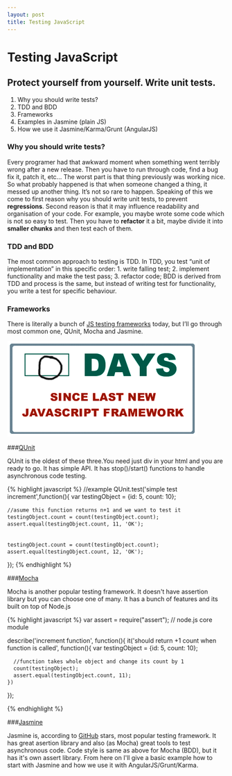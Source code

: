 ```yaml
---
layout: post
title: Testing JavaScript
---
```


# Testing JavaScript

## Protect yourself from yourself. Write unit tests.

1. Why you should write tests?
2. TDD and BDD
3. Frameworks
4. Examples in Jasmine (plain JS)
5. How we use it  Jasmine/Karma/Grunt (AngularJS)


### Why you should write tests?

Every programer had that awkward moment when something went terribly wrong after a new release. Then you have to run through code, find a bug fix it, patch it, etc... The worst part is that thing previously was working nice. So what probably happened is that when someone changed a thing, it messed up another thing. It’s not so rare to happen. Speaking of this we come to first reason why you should write unit tests, to prevent **regressions**. Second reason is that it may influence readability and organisation of your code. For example, you maybe wrote some code which is not so easy to test. Then you have to **refactor** it a bit, maybe divide it into **smaller chunks** and then test each of them.  

### TDD and BDD

The most common approach to testing is TDD. In TDD, you test “unit of implementation” in this specific order:  1. write falling test; 2. implement functionality and make the test pass; 3. refactor code; BDD is derived from TDD and process is the same, but instead of writing test for functionality, you write a test for specific behaviour.

### Frameworks

There is literally a bunch of [JS testing frameworks](http://en.wikipedia.org/wiki/List_of_unit_testing_frameworks#JavaScript "Js Testing frameworks") today, but I’ll go through most common one, QUnit, Mocha and Jasmine.


![JavaScript Frameworks](/images/jsframework.png)


###[QUnit](https://qunitjs.com)

QUnit is the oldest of these three.You need just div in your html and you are ready to go. It has simple API.
It has stop()/start() functions to handle asynchronous code testing.

{% highlight javascript %}
//example
QUnit.test('simple test increment',function(){
    var testingObject = {id: 5, count: 10};

    //asume this function returns n+1 and we want to test it
    testingObject.count = count(testingObject.count);
    assert.equal(testingObject.count, 11, 'OK');


    testingObject.count = count(testingObject.count);
    assert.equal(testingObject.count, 12, 'OK');

});
{% endhighlight %}

###[Mocha](http://mochajs.org/)

Mocha is another popular testing framework. It doesn't have assertion library but you can choose one of many.
It has a bunch of features and its built on top of Node.js

{% highlight javascript %}
var assert = require("assert"); // node.js core module

  describe('increment function', function(){
    it('should return +1 count when function is called', function(){
      var testingObject = {id: 5, count: 10};

      //function takes whole object and change its count by 1
      count(testingObject);
      assert.equal(testingObject.count, 11);
    })
  });

{% endhighlight %}

###[Jasmine](http://jasmine.github.io/)

Jasmine is, according to [GitHub](http://github.com) stars, most popular testing framework. It has great asertion library and also (as Mocha) great tools to test asynchronous code. Code style is same as above for Mocha (BDD), but it has it's own assert library.
From here on I'll give a basic example how to start with Jasmine and how we use it with AngularJS/Grunt/Karma.
